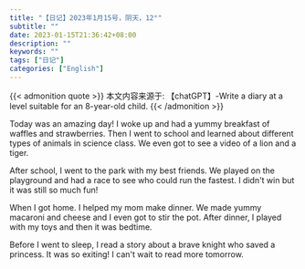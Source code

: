 ```yaml
---
title: "【日记】2023年1月15号，阴天，12°"
subtitle: ""
date: 2023-01-15T21:36:42+08:00
description: ""
keywords: ""
tags: ["日记"]
categories: ["English"]
---
```


{{< admonition quote >}}
本文内容来源于: 【chatGPT】-Write a diary at a level suitable for an 8-year-old child.
{{< /admonition >}}

Today was an amazing day! I woke up and had a yummy breakfast of waffles and strawberries. Then I went to school and learned about different types of animals in science class. We even got to see a video of a lion and a tiger.

After school, I went to the park with my best friends. We played on the playground and had a race to see who could run the fastest. I didn't win but it was still so much fun!

When I got home. I helped my mom make dinner. We made yummy macaroni and cheese and I even got to stir the pot. After dinner, I played with my toys and then it was bedtime.

Before I went to sleep, I read a story about a brave knight who saved a princess. It was so exiting! I can't wait to read more tomorrow.
